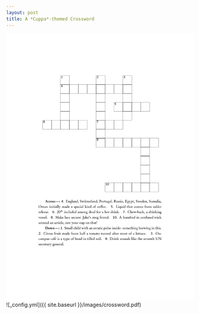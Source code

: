 ```yaml
---
layout: post
title: A *Cuppa*-themed Crossword
---
```


![](/images/crossword.png?raw=true)
![_config.yml]({{ site.baseurl }}/images/crossword.pdf)